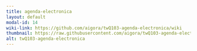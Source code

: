 ```yaml
---
title: agenda-electronica
layout: default
modal-id: 14
wiki-link: https://github.com/aigora/twQ103-agenda-electronica/wiki
thumbnail: https://raw.githubusercontent.com/aigora/twQ103-agenda-electronica/master/logo.png
alt: twQ103-agenda-electronica
---
```


